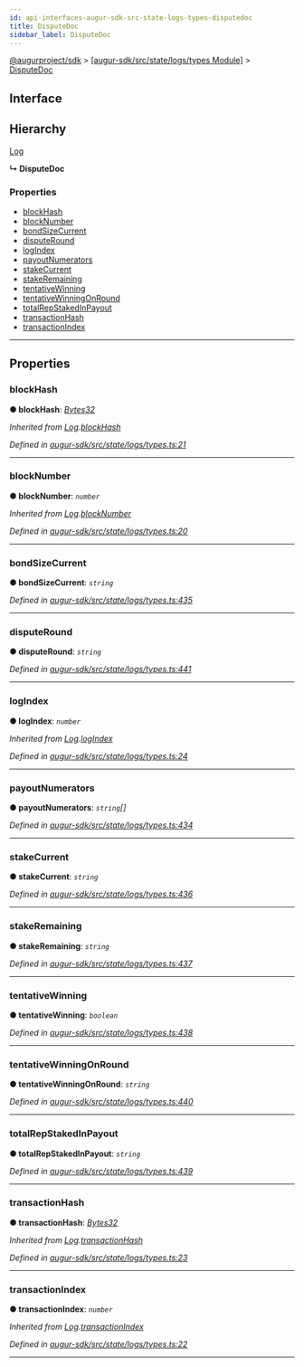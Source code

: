 ```yaml
---
id: api-interfaces-augur-sdk-src-state-logs-types-disputedoc
title: DisputeDoc
sidebar_label: DisputeDoc
---
```


[@augurproject/sdk](api-readme.md) > [[augur-sdk/src/state/logs/types Module]](api-modules-augur-sdk-src-state-logs-types-module.md) > [DisputeDoc](api-interfaces-augur-sdk-src-state-logs-types-disputedoc.md)

## Interface

## Hierarchy

 [Log](api-interfaces-augur-sdk-src-state-logs-types-log.md)

**↳ DisputeDoc**

### Properties

* [blockHash](api-interfaces-augur-sdk-src-state-logs-types-disputedoc.md#blockhash)
* [blockNumber](api-interfaces-augur-sdk-src-state-logs-types-disputedoc.md#blocknumber)
* [bondSizeCurrent](api-interfaces-augur-sdk-src-state-logs-types-disputedoc.md#bondsizecurrent)
* [disputeRound](api-interfaces-augur-sdk-src-state-logs-types-disputedoc.md#disputeround)
* [logIndex](api-interfaces-augur-sdk-src-state-logs-types-disputedoc.md#logindex)
* [payoutNumerators](api-interfaces-augur-sdk-src-state-logs-types-disputedoc.md#payoutnumerators)
* [stakeCurrent](api-interfaces-augur-sdk-src-state-logs-types-disputedoc.md#stakecurrent)
* [stakeRemaining](api-interfaces-augur-sdk-src-state-logs-types-disputedoc.md#stakeremaining)
* [tentativeWinning](api-interfaces-augur-sdk-src-state-logs-types-disputedoc.md#tentativewinning)
* [tentativeWinningOnRound](api-interfaces-augur-sdk-src-state-logs-types-disputedoc.md#tentativewinningonround)
* [totalRepStakedInPayout](api-interfaces-augur-sdk-src-state-logs-types-disputedoc.md#totalrepstakedinpayout)
* [transactionHash](api-interfaces-augur-sdk-src-state-logs-types-disputedoc.md#transactionhash)
* [transactionIndex](api-interfaces-augur-sdk-src-state-logs-types-disputedoc.md#transactionindex)

---

## Properties

<a id="blockhash"></a>

###  blockHash

**● blockHash**: *[Bytes32](api-modules-augur-sdk-src-state-logs-types-module.md#bytes32)*

*Inherited from [Log](api-interfaces-augur-sdk-src-state-logs-types-log.md).[blockHash](api-interfaces-augur-sdk-src-state-logs-types-log.md#blockhash)*

*Defined in [augur-sdk/src/state/logs/types.ts:21](https://github.com/AugurProject/augur/blob/0787bf1a23/packages/augur-sdk/src/state/logs/types.ts#L21)*

___
<a id="blocknumber"></a>

###  blockNumber

**● blockNumber**: *`number`*

*Inherited from [Log](api-interfaces-augur-sdk-src-state-logs-types-log.md).[blockNumber](api-interfaces-augur-sdk-src-state-logs-types-log.md#blocknumber)*

*Defined in [augur-sdk/src/state/logs/types.ts:20](https://github.com/AugurProject/augur/blob/0787bf1a23/packages/augur-sdk/src/state/logs/types.ts#L20)*

___
<a id="bondsizecurrent"></a>

###  bondSizeCurrent

**● bondSizeCurrent**: *`string`*

*Defined in [augur-sdk/src/state/logs/types.ts:435](https://github.com/AugurProject/augur/blob/0787bf1a23/packages/augur-sdk/src/state/logs/types.ts#L435)*

___
<a id="disputeround"></a>

###  disputeRound

**● disputeRound**: *`string`*

*Defined in [augur-sdk/src/state/logs/types.ts:441](https://github.com/AugurProject/augur/blob/0787bf1a23/packages/augur-sdk/src/state/logs/types.ts#L441)*

___
<a id="logindex"></a>

###  logIndex

**● logIndex**: *`number`*

*Inherited from [Log](api-interfaces-augur-sdk-src-state-logs-types-log.md).[logIndex](api-interfaces-augur-sdk-src-state-logs-types-log.md#logindex)*

*Defined in [augur-sdk/src/state/logs/types.ts:24](https://github.com/AugurProject/augur/blob/0787bf1a23/packages/augur-sdk/src/state/logs/types.ts#L24)*

___
<a id="payoutnumerators"></a>

###  payoutNumerators

**● payoutNumerators**: *`string`[]*

*Defined in [augur-sdk/src/state/logs/types.ts:434](https://github.com/AugurProject/augur/blob/0787bf1a23/packages/augur-sdk/src/state/logs/types.ts#L434)*

___
<a id="stakecurrent"></a>

###  stakeCurrent

**● stakeCurrent**: *`string`*

*Defined in [augur-sdk/src/state/logs/types.ts:436](https://github.com/AugurProject/augur/blob/0787bf1a23/packages/augur-sdk/src/state/logs/types.ts#L436)*

___
<a id="stakeremaining"></a>

###  stakeRemaining

**● stakeRemaining**: *`string`*

*Defined in [augur-sdk/src/state/logs/types.ts:437](https://github.com/AugurProject/augur/blob/0787bf1a23/packages/augur-sdk/src/state/logs/types.ts#L437)*

___
<a id="tentativewinning"></a>

###  tentativeWinning

**● tentativeWinning**: *`boolean`*

*Defined in [augur-sdk/src/state/logs/types.ts:438](https://github.com/AugurProject/augur/blob/0787bf1a23/packages/augur-sdk/src/state/logs/types.ts#L438)*

___
<a id="tentativewinningonround"></a>

###  tentativeWinningOnRound

**● tentativeWinningOnRound**: *`string`*

*Defined in [augur-sdk/src/state/logs/types.ts:440](https://github.com/AugurProject/augur/blob/0787bf1a23/packages/augur-sdk/src/state/logs/types.ts#L440)*

___
<a id="totalrepstakedinpayout"></a>

###  totalRepStakedInPayout

**● totalRepStakedInPayout**: *`string`*

*Defined in [augur-sdk/src/state/logs/types.ts:439](https://github.com/AugurProject/augur/blob/0787bf1a23/packages/augur-sdk/src/state/logs/types.ts#L439)*

___
<a id="transactionhash"></a>

###  transactionHash

**● transactionHash**: *[Bytes32](api-modules-augur-sdk-src-state-logs-types-module.md#bytes32)*

*Inherited from [Log](api-interfaces-augur-sdk-src-state-logs-types-log.md).[transactionHash](api-interfaces-augur-sdk-src-state-logs-types-log.md#transactionhash)*

*Defined in [augur-sdk/src/state/logs/types.ts:23](https://github.com/AugurProject/augur/blob/0787bf1a23/packages/augur-sdk/src/state/logs/types.ts#L23)*

___
<a id="transactionindex"></a>

###  transactionIndex

**● transactionIndex**: *`number`*

*Inherited from [Log](api-interfaces-augur-sdk-src-state-logs-types-log.md).[transactionIndex](api-interfaces-augur-sdk-src-state-logs-types-log.md#transactionindex)*

*Defined in [augur-sdk/src/state/logs/types.ts:22](https://github.com/AugurProject/augur/blob/0787bf1a23/packages/augur-sdk/src/state/logs/types.ts#L22)*

___

